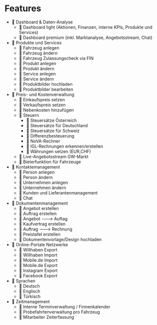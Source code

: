 # Features
- 📒 Dashboard & Daten-Analyse
  - 📒 Dashboard light (Aktionen, Finanzen, interne KPIs, Produkte und Services)
  - 📒 Dashboard premium (inkl. Marktanalyse, Angebotsstream, Chat)
- 📗 Produkte und Services
  - 📗 Fahrzeug anlegen
  - 📒 Fahrzeug ändern
  - 📗 Fahrzeug Zulassungscheck via FIN
  - 📗 Produkt anlegen
  - 📒 Produkt ändern
  - 📒 Service anlegen
  - 📒 Service ändern
  - 📒 Produktbilder hochladen
  - 📙 Produktbilder bearbeiten
- 📒 Preis- und Kostenverwaltung
  - 📗 Einkaufspreis setzen
  - 📗 Verkaufspreis setzen
  - 📒 Nebenkosten hinzufügen
  - 📗 Steuern
    - 📗 Steuersätze Österreich
    - 📙 Steuersätze für Deutschland
    - 📙 Steuersätze für Schweiz
    - 📒 Differenzbesteuerung
    - 📒 NoVA-Rechner 
    - 📙 IGL-Rechnungen erkennen/erstellen
    - 📗 Währungen setzen (EUR,CHF)
  - 📙 Live-Angebotsstream GW-Markt
  - 📙 Bieterfunktion für Fahrzeuge
- 📒 Kontaktemanagement
  - 📗 Person anlegen
  - 📗 Person ändern
  - 📗 Unternehmen anlegen
  - 📗 Unternehmen ändern
  - 📒 Kunden und Lieferantenmanagement
  - 📒 Chat
- 📒 Dokumentenmanagement
  - 📗 Angebot erstellen
  - 📗 Auftrag erstellen
  - 📗 Angebot ---> Auftag
  - 📗 Kaufvertrag erstellen
  - 📗 Auftrag ---> Rechnung
  - 📒 Preistafel erstellen
  - 📙 Dokumentenvorlage/Design hochladen
- 📒 Online-Portale Netzwerke
  - 📒 Willhaben Export 
  - 📒 Willhaben Import
  - 📙 Mobile.de Import
  - 📙 Mobile.de Export
  - 📙 Instagram Export
  - 📙 Facebook Export
- 📗 Sprachen
  - 📗 Deutsch
  - 📗 Englisch
  - 📗 Türkisch
- 📙 Zeitmanagement
  - 📙 Interne Terminverwaltung / Firmenkalender
  - 📙 Probefahrtenverwaltung pro Fahrzeug
  - 📙 Mitarbeiter Zeiterfassung
